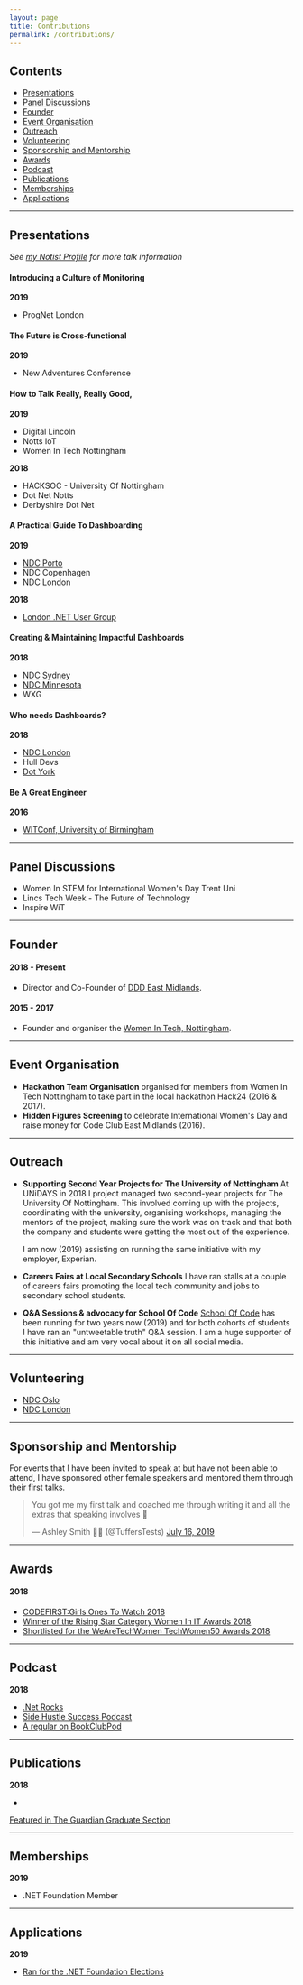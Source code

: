 ```yaml
---
layout: page
title: Contributions
permalink: /contributions/
---
```


## Contents
- [Presentations](#presentations)
- [Panel Discussions](#panel-discussions)
- [Founder](#founder)
- [Event Organisation](#event-organisation)
- [Outreach](#outreach)
- [Volunteering](#volunteering)
- [Sponsorship and Mentorship](#sponsorship-and-mentorship)
- [Awards](#awards)
- [Podcast](#podcast)
- [Publications](#publications)
- [Memberships](#memberships)
- [Applications](#applications)

---

## Presentations
_See <a href="https://noti.st/jesspwhite" target="_blank">my Notist Profile</a> for more talk information_

#### Introducing a Culture of Monitoring
**2019**
- ProgNet London

#### The Future is Cross-functional
**2019**
- New Adventures Conference

#### How to Talk Really, Really Good,
**2019**
- Digital Lincoln
- Notts IoT 
- Women In Tech Nottingham

**2018**
- HACKSOC - University Of Nottingham
- Dot Net Notts
- Derbyshire Dot Net

#### A Practical Guide To Dashboarding
**2019**

- <a href="https://www.youtube.com/watch?v=n-3g4qjQ0Qg" target="_blank">NDC Porto</a>
- NDC Copenhagen
- NDC London

**2018**
- <a href="https://skillsmatter.com/skillscasts/12510-a-practical-guide-to-dashboarding" target="_blank">London .NET User Group</a>

#### Creating & Maintaining Impactful Dashboards
**2018**
- <a href="https://www.youtube.com/watch?v=7jPDnF5bXNw" target="_blank">NDC Sydney</a>
- <a href="https://vimeo.com/271363592" target="_blank">NDC Minnesota</a>
- WXG

#### Who needs Dashboards?
**2018**

- <a href="https://vimeo.com/271363592" target="_blank">NDC London</a>
- Hull Devs
- <a href="https://dotyork.com/speakers/jessica-white" target="_blank">Dot York</a>

#### Be A Great Engineer
**2016**
- <a href="https://jesswhite.co.uk/2016/11/12/witconf-post.html" target="_blank">WITConf, University of Birmingham</a>

---

## Panel Discussions
- Women In STEM for International Women's Day Trent Uni
- Lincs Tech Week - The Future of Technology
- Inspire WiT 

---

## Founder

#### 2018 - Present
- Director and Co-Founder of <a href="http://dddeastmidlands.com" target="_blank">DDD East Midlands</a>.

#### 2015 - 2017
- Founder and organiser the <a href="https://www.meetup.com/Women-In-Tech-Nottingham/" target="_blank">Women In Tech, Nottingham</a>.

---

## Event Organisation
- **Hackathon Team Organisation** organised for members from Women In Tech Nottingham to take part in the local hackathon Hack24 (2016 & 2017).
- **Hidden Figures Screening** to celebrate International Women's Day and raise money for Code Club East Midlands (2016).

---

## Outreach
- **Supporting Second Year Projects for The University of Nottingham**
At UNiDAYS in 2018 I project managed two second-year projects for The University Of Nottingham. This involved coming up with the projects, coordinating with the university, organising workshops, managing the mentors of the project, making sure the work was on track and that both the company and students were getting the most out of the experience. 

    I am now (2019) assisting on running the same initiative with my employer, Experian.

- **Careers Fairs at Local Secondary Schools**
I have ran stalls at a couple of careers fairs promoting the local tech community and jobs to secondary school students.

- **Q&A Sessions & advocacy for School Of Code**
<a href="https://blog.schoolofcode.co.uk" target="_blank">School Of Code</a> has been running for two years now (2019) and for both cohorts of students I have ran an "untweetable truth" Q&A session. I am a huge supporter of this initiative and am very vocal about it on all social media.

---

## Volunteering

- <a href="https://jesswhite.co.uk/2017/06/19/ndcoslo2017-post.html" target="_blank">NDC Oslo</a>
- <a href="https://jesswhite.co.uk/2017/01/29/ndclondon-post.html" target="_blank">NDC London</a>

---

## Sponsorship and Mentorship

For events that I have been invited to speak at but have not been able to attend, I have sponsored other female speakers and mentored them through their first talks.

<div class="center">

<blockquote class="twitter-tweet"><p lang="en" dir="ltr">You got me my first talk and coached me through writing it and all the extras that speaking involves 🙏</p>&mdash; Ashley Smith 🦊🌻 (@TuffersTests) <a href="https://twitter.com/TuffersTests/status/1151104262618976256?ref_src=twsrc%5Etfw">July 16, 2019</a></blockquote> <script async src="https://platform.twitter.com/widgets.js" charset="utf-8"></script>

</div>

---

## Awards

#### 2018
- <a href="https://www.codefirstgirls.org.uk/ones-to-watch-2018.html" target="_blank">CODEFIRST:Girls Ones To Watch 2018</a>
- <a href="https://www.information-age.com/women-awards-2018-winners-revealed-123470601/" target="_blank">Winner of the Rising Star Category Women In IT Awards 2018</a>
- <a href="https://wearetechwomen.wearethecity.com/" target="_blank">Shortlisted for the WeAreTechWomen TechWomen50 Awards 2018</a>

---

## Podcast
**2018**
- <a href="https://www.dotnetrocks.com/?show=1526" target="_blank">.Net Rocks</a>
- <a href="https://www.stitcher.com/podcast/stephen-haunts/side-hustle-success-podcast/e/57361496?autoplay=true" target="_blank">Side Hustle Success Podcast</a>
- <a href="https://www.stitcher.com/podcast/twine-radio/book-club-pod" target="_blank">A regular on BookClubPod</a>

---
## Publications
**2018**
- <a href="https://www.theguardian.com/education/2018/jul/09/graduate-experience-everything-life-tech-days-software-developer" target="_blank">
Featured in The Guardian Graduate Section</a>

---
## Memberships
**2019**
- .NET Foundation Member

---
## Applications
**2019**
- <a href="https://election.dotnetfoundation.org/campaign-2019/jessica-white.html" target="_blank">Ran for the .NET Foundation Elections</a>